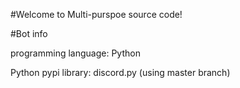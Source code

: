 #Welcome to Multi-purspoe source code!


#Bot info

programming language: Python

Python pypi library: discord.py (using master branch)

